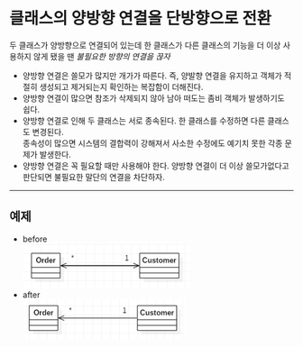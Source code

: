 # 클래스의 양방향 연결을 단방향으로 전환

두 클래스가 양방향으로 연결되어 있는데 한 클래스가 다른 클래스의 기능을 더 이상 사용하지 않게 됐을 땐
*불필요한 방향의 연결을 끊자* 

* 양방향 연결은 쓸모가 많지만 개가가 따른다. 즉, 양발향 연결을 유지하고 객체가 적절히 생성되고 제거되는지 확인하는 복잡함이 더해진다.
* 양방향 연결이 많으면 참조가 삭제되지 않아 남아 떠도는 좀비 객체가 발생하기도 쉽다.
* 양방향 연결로 인해 두 클래스는 서로 종속된다. 한 클래스를 수정하면 다른 클래스도 변경된다.  
종속성이 많으면 시스템의 결합력이 강해져서 사소한 수정에도 예기치 못한 각종 문제가 발생한다.
* 양방향 연결은 꼭 필요할 때만 사용해야 한다. 양방향 연결이 더 이상 쓸모가없다고 판단되면 불필요한 말단의 연결을 차단하자.

---

## 예제
* before  
![Alt text](img/CUAB02.PNG)
* after  
![Alt text](img/CBAU01.PNG)
